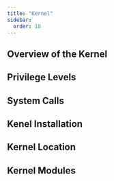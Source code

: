 ```yaml
---
title: "Kernel"
sidebar:
  order: 18
---
```


## Overview of the Kernel

## Privilege Levels

## System Calls

## Kenel Installation

## Kernel Location

## Kernel Modules
